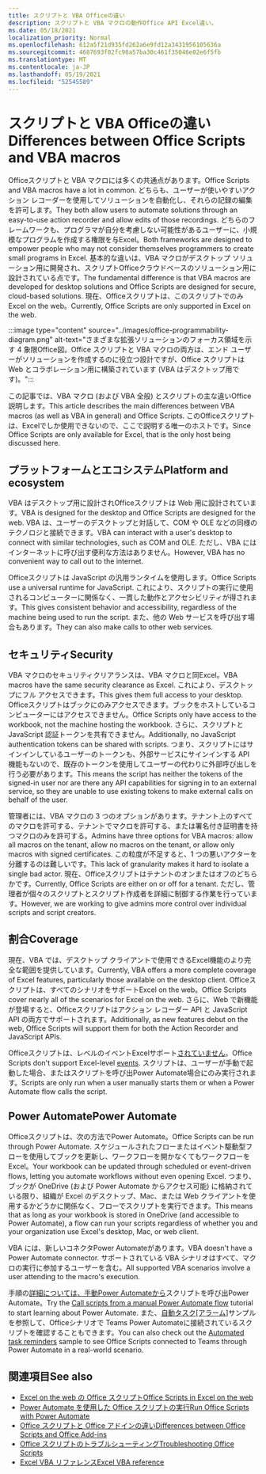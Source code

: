 ```yaml
---
title: スクリプトと VBA Officeの違い
description: スクリプトと VBA マクロの動作Office API Excel違い。
ms.date: 05/18/2021
localization_priority: Normal
ms.openlocfilehash: 612a5f21d935fd262a6e9fd12a3431956105636a
ms.sourcegitcommit: 4687693f02fc90a57ba30c461f35046e02e6f5fb
ms.translationtype: MT
ms.contentlocale: ja-JP
ms.lasthandoff: 05/19/2021
ms.locfileid: "52545589"
---
```

# <a name="differences-between-office-scripts-and-vba-macros"></a><span data-ttu-id="b6513-103">スクリプトと VBA Officeの違い</span><span class="sxs-lookup"><span data-stu-id="b6513-103">Differences between Office Scripts and VBA macros</span></span>

<span data-ttu-id="b6513-104">Officeスクリプトと VBA マクロには多くの共通点があります。</span><span class="sxs-lookup"><span data-stu-id="b6513-104">Office Scripts and VBA macros have a lot in common.</span></span> <span data-ttu-id="b6513-105">どちらも、ユーザーが使いやすいアクション レコーダーを使用してソリューションを自動化し、それらの記録の編集を許可します。</span><span class="sxs-lookup"><span data-stu-id="b6513-105">They both allow users to automate solutions through an easy-to-use action recorder and allow edits of those recordings.</span></span> <span data-ttu-id="b6513-106">どちらのフレームワークも、プログラマが自分を考慮しない可能性があるユーザーに、小規模なプログラムを作成する権限を与Excel。</span><span class="sxs-lookup"><span data-stu-id="b6513-106">Both frameworks are designed to empower people who may not consider themselves programmers to create small programs in Excel.</span></span>
<span data-ttu-id="b6513-107">基本的な違いは、VBA マクロがデスクトップ ソリューション用に開発され、スクリプトOfficeクラウドベースのソリューション用に設計されている点です。</span><span class="sxs-lookup"><span data-stu-id="b6513-107">The fundamental difference is that VBA macros are developed for desktop solutions and Office Scripts are designed for secure, cloud-based solutions.</span></span> <span data-ttu-id="b6513-108">現在、Officeスクリプトは、このスクリプトでのみExcel on the web。</span><span class="sxs-lookup"><span data-stu-id="b6513-108">Currently, Office Scripts are only supported in Excel on the web.</span></span>

:::image type="content" source="../images/office-programmability-diagram.png" alt-text="さまざまな拡張ソリューションのフォーカス領域を示す 4 象限Office図。Office スクリプトと VBA マクロの両方は、エンド ユーザーがソリューションを作成するのに役立つ設計ですが、Office スクリプトは Web とコラボレーション用に構築されています (VBA はデスクトップ用です)。":::

<span data-ttu-id="b6513-110">この記事では、VBA マクロ (および VBA 全般) とスクリプトの主な違いOffice説明します。</span><span class="sxs-lookup"><span data-stu-id="b6513-110">This article describes the main differences between VBA macros (as well as VBA in general) and Office Scripts.</span></span> <span data-ttu-id="b6513-111">このOfficeスクリプトは、Excelでしか使用できないので、ここで説明する唯一のホストです。</span><span class="sxs-lookup"><span data-stu-id="b6513-111">Since Office Scripts are only available for Excel, that is the only host being discussed here.</span></span>

## <a name="platform-and-ecosystem"></a><span data-ttu-id="b6513-112">プラットフォームとエコシステム</span><span class="sxs-lookup"><span data-stu-id="b6513-112">Platform and ecosystem</span></span>

<span data-ttu-id="b6513-113">VBA はデスクトップ用に設計されOfficeスクリプトは Web 用に設計されています。</span><span class="sxs-lookup"><span data-stu-id="b6513-113">VBA is designed for the desktop and Office Scripts are designed for the web.</span></span> <span data-ttu-id="b6513-114">VBA は、ユーザーのデスクトップと対話して、COM や OLE などの同様のテクノロジと接続できます。</span><span class="sxs-lookup"><span data-stu-id="b6513-114">VBA can interact with a user's desktop to connect with similar technologies, such as COM and OLE.</span></span> <span data-ttu-id="b6513-115">ただし、VBA にはインターネットに呼び出す便利な方法はありません。</span><span class="sxs-lookup"><span data-stu-id="b6513-115">However, VBA has no convenient way to call out to the internet.</span></span>

<span data-ttu-id="b6513-116">Officeスクリプトは JavaScript の汎用ランタイムを使用します。</span><span class="sxs-lookup"><span data-stu-id="b6513-116">Office Scripts use a universal runtime for JavaScript.</span></span> <span data-ttu-id="b6513-117">これにより、スクリプトの実行に使用されるコンピューターに関係なく、一貫した動作とアクセシビリティが得されます。</span><span class="sxs-lookup"><span data-stu-id="b6513-117">This gives consistent behavior and accessibility, regardless of the machine being used to run the script.</span></span> <span data-ttu-id="b6513-118">また、他の Web サービスを呼び出す場合もあります。</span><span class="sxs-lookup"><span data-stu-id="b6513-118">They can also make calls to other web services.</span></span>

## <a name="security"></a><span data-ttu-id="b6513-119">セキュリティ</span><span class="sxs-lookup"><span data-stu-id="b6513-119">Security</span></span>

<span data-ttu-id="b6513-120">VBA マクロのセキュリティクリアランスは、VBA マクロと同Excel。</span><span class="sxs-lookup"><span data-stu-id="b6513-120">VBA macros have the same security clearance as Excel.</span></span> <span data-ttu-id="b6513-121">これにより、デスクトップにフル アクセスできます。</span><span class="sxs-lookup"><span data-stu-id="b6513-121">This gives them full access to your desktop.</span></span> <span data-ttu-id="b6513-122">Officeスクリプトはブックにのみアクセスできます。ブックをホストしているコンピューターにはアクセスできません。</span><span class="sxs-lookup"><span data-stu-id="b6513-122">Office Scripts only have access to the workbook, not the machine hosting the workbook.</span></span> <span data-ttu-id="b6513-123">さらに、スクリプトと JavaScript 認証トークンを共有できません。</span><span class="sxs-lookup"><span data-stu-id="b6513-123">Additionally, no JavaScript authentication tokens can be shared with scripts.</span></span> <span data-ttu-id="b6513-124">つまり、スクリプトにはサインインしているユーザーのトークンも、外部サービスにサインインする API 機能もないので、既存のトークンを使用してユーザーの代わりに外部呼び出しを行う必要があります。</span><span class="sxs-lookup"><span data-stu-id="b6513-124">This means the script has neither the tokens of the signed-in user nor are there any API capabilities for signing in to an external service, so they are unable to use existing tokens to make external calls on behalf of the user.</span></span>

<span data-ttu-id="b6513-125">管理者には、VBA マクロの 3 つのオプションがあります。テナント上のすべてのマクロを許可する、テナントでマクロを許可する、または署名付き証明書を持つマクロのみを許可する。</span><span class="sxs-lookup"><span data-stu-id="b6513-125">Admins have three options for VBA macros: allow all macros on the tenant, allow no macros on the tenant, or allow only macros with signed certificates.</span></span> <span data-ttu-id="b6513-126">この粒度が不足すると、1 つの悪いアクターを分離するのは難しいです。</span><span class="sxs-lookup"><span data-stu-id="b6513-126">This lack of granularity makes it hard to isolate a single bad actor.</span></span> <span data-ttu-id="b6513-127">現在、Officeスクリプトはテナントのオンまたはオフのどちらかです。</span><span class="sxs-lookup"><span data-stu-id="b6513-127">Currently, Office Scripts are either on or off for a tenant.</span></span> <span data-ttu-id="b6513-128">ただし、管理者が個々のスクリプトとスクリプト作成者を詳細に制御する作業を行っています。</span><span class="sxs-lookup"><span data-stu-id="b6513-128">However, we are working to give admins more control over individual scripts and script creators.</span></span>

## <a name="coverage"></a><span data-ttu-id="b6513-129">割合</span><span class="sxs-lookup"><span data-stu-id="b6513-129">Coverage</span></span>

<span data-ttu-id="b6513-130">現在、VBA では、デスクトップ クライアントで使用できるExcel機能のより完全な範囲を提供しています。</span><span class="sxs-lookup"><span data-stu-id="b6513-130">Currently, VBA offers a more complete coverage of Excel features, particularly those available on the desktop client.</span></span> <span data-ttu-id="b6513-131">Officeスクリプトは、すべてのシナリオをサポートExcel on the web。</span><span class="sxs-lookup"><span data-stu-id="b6513-131">Office Scripts cover nearly all of the scenarios for Excel on the web.</span></span> <span data-ttu-id="b6513-132">さらに、Web で新機能が登場すると、Officeスクリプトはアクション レコーダー API と JavaScript API の両方でサポートされます。</span><span class="sxs-lookup"><span data-stu-id="b6513-132">Additionally, as new features debut on the web, Office Scripts will support them for both the Action Recorder and JavaScript APIs.</span></span>

<span data-ttu-id="b6513-133">Officeスクリプトは、レベルのイベントExcelサポート[されていません](/office/vba/excel/concepts/events-worksheetfunctions-shapes/using-events-with-excel-objects)。</span><span class="sxs-lookup"><span data-stu-id="b6513-133">Office Scripts don't support Excel-level [events](/office/vba/excel/concepts/events-worksheetfunctions-shapes/using-events-with-excel-objects).</span></span> <span data-ttu-id="b6513-134">スクリプトは、ユーザーが手動で起動した場合、またはスクリプトを呼び出Power Automate場合にのみ実行されます。</span><span class="sxs-lookup"><span data-stu-id="b6513-134">Scripts are only run when a user manually starts them or when a Power Automate flow calls the script.</span></span>

## <a name="power-automate"></a><span data-ttu-id="b6513-135">Power Automate</span><span class="sxs-lookup"><span data-stu-id="b6513-135">Power Automate</span></span>

<span data-ttu-id="b6513-136">Officeスクリプトは、次の方法でPower Automate。</span><span class="sxs-lookup"><span data-stu-id="b6513-136">Office Scripts can be run through Power Automate.</span></span> <span data-ttu-id="b6513-137">スケジュールされたフローまたはイベント駆動型フローを使用してブックを更新し、ワークフローを開かなくてもワークフローをExcel。</span><span class="sxs-lookup"><span data-stu-id="b6513-137">Your workbook can be updated through scheduled or event-driven flows, letting you automate workflows without even opening Excel.</span></span> <span data-ttu-id="b6513-138">つまり、ブックが OneDrive (および Power Automate からアクセス可能) に格納されている限り、組織が Excel のデスクトップ、Mac、または Web クライアントを使用するかどうかに関係なく、フローでスクリプトを実行できます。</span><span class="sxs-lookup"><span data-stu-id="b6513-138">This means that as long as your workbook is stored in OneDrive (and accessible to Power Automate), a flow can run your scripts regardless of whether you and your organization use Excel's desktop, Mac, or web client.</span></span>

<span data-ttu-id="b6513-139">VBA には、新しいコネクタPower Automateがあります。</span><span class="sxs-lookup"><span data-stu-id="b6513-139">VBA doesn't have a Power Automate connector.</span></span> <span data-ttu-id="b6513-140">サポートされている VBA シナリオはすべて、マクロの実行に参加するユーザーを含む。</span><span class="sxs-lookup"><span data-stu-id="b6513-140">All supported VBA scenarios involve a user attending to the macro's execution.</span></span>

<span data-ttu-id="b6513-141">手順の[詳細については、手動Power Automateから](../tutorials/excel-power-automate-manual.md)スクリプトを呼び出Power Automate。</span><span class="sxs-lookup"><span data-stu-id="b6513-141">Try the [Call scripts from a manual Power Automate flow](../tutorials/excel-power-automate-manual.md) tutorial to start learning about Power Automate.</span></span> <span data-ttu-id="b6513-142">また、[自動タスク[アラーム]](scenarios/task-reminders.md)サンプルを参照して、Officeシナリオで Teams Power Automateに接続されているスクリプトを確認することもできます。</span><span class="sxs-lookup"><span data-stu-id="b6513-142">You can also check out the [Automated task reminders](scenarios/task-reminders.md) sample to see Office Scripts connected to Teams through Power Automate in a real-world scenario.</span></span>

## <a name="see-also"></a><span data-ttu-id="b6513-143">関連項目</span><span class="sxs-lookup"><span data-stu-id="b6513-143">See also</span></span>

- [<span data-ttu-id="b6513-144">Excel on the web の Office スクリプト</span><span class="sxs-lookup"><span data-stu-id="b6513-144">Office Scripts in Excel on the web</span></span>](../overview/excel.md)
- [<span data-ttu-id="b6513-145">Power Automate を使用した Office スクリプトの実行</span><span class="sxs-lookup"><span data-stu-id="b6513-145">Run Office Scripts with Power Automate</span></span>](../develop/power-automate-integration.md)
- [<span data-ttu-id="b6513-146">Office スクリプトと Office アドインの違い</span><span class="sxs-lookup"><span data-stu-id="b6513-146">Differences between Office Scripts and Office Add-ins</span></span>](add-ins-differences.md)
- [<span data-ttu-id="b6513-147">Office スクリプトのトラブルシューティング</span><span class="sxs-lookup"><span data-stu-id="b6513-147">Troubleshooting Office Scripts</span></span>](../testing/troubleshooting.md)
- [<span data-ttu-id="b6513-148">Excel VBA リファレンス</span><span class="sxs-lookup"><span data-stu-id="b6513-148">Excel VBA reference</span></span>](/office/vba/api/overview/excel)
